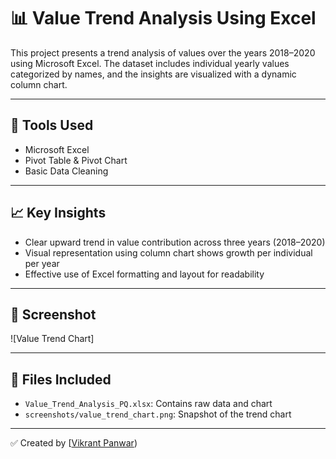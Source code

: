 # 📊 Value Trend Analysis Using Excel

This project presents a trend analysis of values over the years 2018–2020 using Microsoft Excel. The dataset includes individual yearly values categorized by names, and the insights are visualized with a dynamic column chart.

---

## 🔧 Tools Used
- Microsoft Excel
- Pivot Table & Pivot Chart
- Basic Data Cleaning

---

## 📈 Key Insights
- Clear upward trend in value contribution across three years (2018–2020)
- Visual representation using column chart shows growth per individual per year
- Effective use of Excel formatting and layout for readability

---

## 📸 Screenshot

![Value Trend Chart]

---

## 📁 Files Included
- `Value_Trend_Analysis_PQ.xlsx`: Contains raw data and chart
- `screenshots/value_trend_chart.png`: Snapshot of the trend chart

---

✅ Created by [[Vikrant Panwar](https://github.com/VikrantPanwar51))
